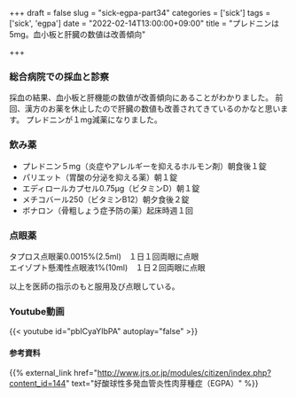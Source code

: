 +++
draft = false
slug = "sick-egpa-part34"
categories = ['sick']
tags = ['sick', 'egpa']
date = "2022-02-14T13:00:00+09:00"
title = "プレドニンは5mg。血小板と肝臓の数値は改善傾向"

+++

### 総合病院での採血と診察
採血の結果、血小板と肝機能の数値が改善傾向にあることがわかりました。
前回、漢方のお薬を休止したので肝臓の数値も改善されてきているのかなと思います。
プレドニンが１mg減薬になりました。

<!--more-->

### 飲み薬
- プレドニン５mg（炎症やアレルギーを抑えるホルモン剤）朝食後１錠   
- パリエット（胃酸の分泌を抑える薬）朝１錠  
- エディロールカプセル0.75μg（ビタミンD）朝１錠　
- メチコバール250（ビタミンB12）朝夕食後２錠  
- ボナロン（骨粗しょう症予防の薬）起床時週１回　

### 点眼薬
タプロス点眼薬0.0015%(2.5ml)　１日１回両眼に点眼  
エイゾプト懸濁性点眼液1%(10ml)　１日２回両眼に点眼

以上を医師の指示のもと服用及び点眼している。

### Youtube動画

{{< youtube id="pbICyaYIbPA" autoplay="false" >}}

#### 参考資料

{{% external_link href="http://www.jrs.or.jp/modules/citizen/index.php?content_id=144" text="好酸球性多発血管炎性肉芽種症（EGPA）" %}}
